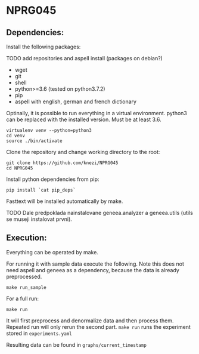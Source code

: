# NPRG045

## Dependencies:

Install the following packages:

TODO add repositories and aspell install (packages on debian?)
* wget
* git
* shell
* python>=3.6 (tested on python3.7.2)
* pip
* aspell with english, german and french dictionary


Optinally, it is possible to run everything in a virtual environment.
python3 can be replaced with the installed version. Must be at least 3.6.

```
virtualenv venv --python=python3
cd venv
source ./bin/activate
```

Clone the repository and change working directory to the root:

```
git clone https://github.com/knezi/NPRG045
cd NPRG045
```

Install python dependencies from pip:

```
pip install `cat pip_deps`
```

Fasttext will be installed automatically by make.

TODO
Dale predpoklada nainstalovane geneea.analyzer a geneea.utils (utils se museji instalovat prvni).

## Execution:

Everything can be operated by make.

For running it with sample data execute the following. Note this does not need aspell and geneea as a dependency, because the data is already preprocessed.

```
make run_sample
```

For a full run:

```
make run
```

It will first preprocess and denormalize data and then process them. Repeated run will only rerun the second part. `make run` runs the experiment stored in `experiments.yaml`

Resulting data can be found in `graphs/current_timestamp`
